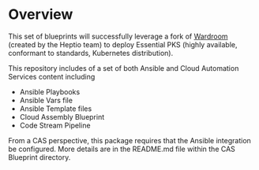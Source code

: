 # Overview

This set of blueprints will successfully leverage a fork of [Wardroom](https://github.com/heptiolabs/wardroom) (created by the Heptio team) to deploy Essential PKS (highly available, conformant to standards, Kubernetes distribution).

This repository includes of a set of both Ansible and Cloud Automation Services content including

* Ansible Playbooks
* Ansible Vars file
* Ansible Template files
* Cloud Assembly Blueprint
* Code Stream Pipeline

From a CAS perspective, this package requires that the Ansible integration be configured. More details are in the README.md file within the CAS Blueprint directory.
